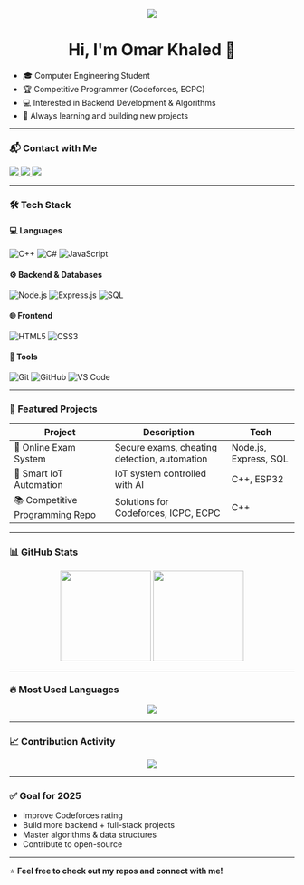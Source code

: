 <!-- Typing SVG -->
<p align="center">
  <a href="https://github.com/DenverCoder1/readme-typing-svg">
    <img src="https://readme-typing-svg.herokuapp.com?lines=Computer+Engineering+Student;Competitive+Programmer;Backend+Developer;Always+Learning+New+Things&center=true&width=500&height=45&color=36BCF7&vCenter=true&size=22">
  </a>
</p>

<h1 align="center">Hi, I'm Omar Khaled 👋</h1>

- 🎓 Computer Engineering Student  
- 🏆 Competitive Programmer (Codeforces, ECPC)  
- 💻 Interested in Backend Development & Algorithms  
- 🚀 Always learning and building new projects  

---

### 📬 Contact with Me

<a href="https://www.linkedin.com/in/omar-khaled-7100aa23a/" target="_blank">
  <img src="https://img.shields.io/badge/-Omar%20Khaled-0077B5?style=for-the-badge&logo=Linkedin&logoColor=white"/>
</a>
<a href="https://t.me/omarkhaled710" target="_blank">
  <img src="https://img.shields.io/badge/-Omar%20Khaled-26A5E4?style=for-the-badge&logo=Telegram&logoColor=white"/>
</a>
<a href="https://codeforces.com/profile/omarkhaled1812" target="_blank">
  <img src="https://img.shields.io/badge/Codeforces-omarkhaled1812-1F8ACB?style=for-the-badge&logo=Codeforces&logoColor=white"/>
</a>

---

### 🛠 Tech Stack

#### 💻 Languages
![C++](https://img.shields.io/badge/-C++-05122A?style=flat&logo=c%2B%2B&logoColor=00599C)
![C#](https://img.shields.io/badge/-CSharp-05122A?style=flat&logo=csharp&logoColor=239120)
![JavaScript](https://img.shields.io/badge/-JavaScript-05122A?style=flat&logo=javascript)

#### ⚙️ Backend & Databases
![Node.js](https://img.shields.io/badge/-Node.js-05122A?style=flat&logo=node.js)
![Express.js](https://img.shields.io/badge/-Express.js-05122A?style=flat&logo=express)
![SQL](https://img.shields.io/badge/-SQL-05122A?style=flat&logo=mysql)

#### 🌐 Frontend
![HTML5](https://img.shields.io/badge/-HTML5-05122A?style=flat&logo=HTML5)
![CSS3](https://img.shields.io/badge/-CSS3-05122A?style=flat&logo=CSS3&logoColor=1572B6)

#### 🧰 Tools
![Git](https://img.shields.io/badge/-Git-05122A?style=flat&logo=git)
![GitHub](https://img.shields.io/badge/-GitHub-05122A?style=flat&logo=github)
![VS Code](https://img.shields.io/badge/-VS%20Code-05122A?style=flat&logo=visual-studio-code&logoColor=007ACC)

---

### 🚀 Featured Projects

| Project | Description | Tech |
|--------|-------------|------|
| 🧾 Online Exam System | Secure exams, cheating detection, automation | Node.js, Express, SQL |
| 🤖 Smart IoT Automation | IoT system controlled with AI | C++, ESP32 |
| 📚 Competitive Programming Repo | Solutions for Codeforces, ICPC, ECPC | C++ |

---

### 📊 GitHub Stats

<p align="center">
  <img src="https://github-readme-stats.vercel.app/api?username=omarkhaled785&show_icons=true&theme=tokyonight" height="160" />
  <img src="https://github-readme-streak-stats.herokuapp.com/?user=omarkhaled785&theme=tokyonight" height="160" />
</p>

---

### 🔥 Most Used Languages
<p align="center">
  <img src="https://github-readme-stats.vercel.app/api/top-langs/?username=omarkhaled785&layout=compact&theme=tokyonight" />
</p>

---

### 📈 Contribution Activity
<p align="center">
  <img src="https://github-readme-activity-graph.vercel.app/graph?username=omarkhaled785&theme=tokyo-night" />
</p>

---

### ✅ Goal for 2025
- Improve Codeforces rating  
- Build more backend + full-stack projects  
- Master algorithms & data structures  
- Contribute to open-source  

---

⭐ **Feel free to check out my repos and connect with me!**
